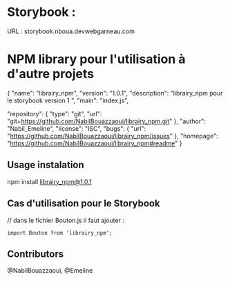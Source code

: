 # Storybook :

  URL : storybook.nboua.devwebgarneau.com

# NPM library pour l'utilisation à d'autre projets

{
  "name": "librairy_npm",
  "version": "1.0.1",
  "description": "librairy_npm pour le storybook version 1 ",
  "main": "index.js",

  "repository": {
    "type": "git",
    "url": "git+https://github.com/NabilBouazzaoui/librairy_npm.git"
  },
  "author": "Nabil_Emeline",
  "license": "ISC",
  "bugs": {
    "url": "https://github.com/NabilBouazzaoui/librairy_npm/issues"
  },
  "homepage": "https://github.com/NabilBouazzaoui/librairy_npm#readme"
}

## Usage instalation 

npm install librairy_npm@1.0.1

## Cas d'utilisation pour le  Storybook

// dans le fichier Bouton.js il faut ajouter :

    import Bouton from 'librairy_npm';



## Contributors

@NabilBouazzaoui, @Emeline
